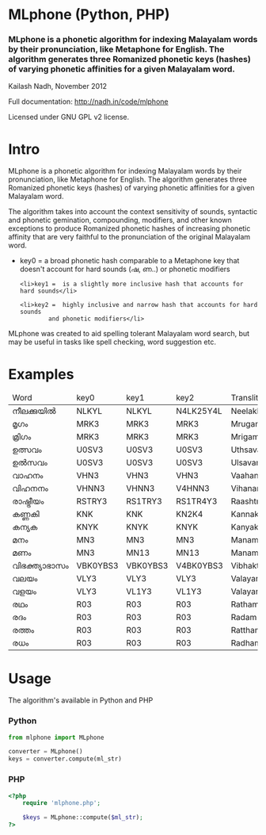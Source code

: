# MLphone (Python, PHP)
### MLphone is a phonetic algorithm for indexing Malayalam words by their pronunciation, like Metaphone for English. The algorithm generates three Romanized phonetic keys (hashes) of varying phonetic affinities for a given Malayalam word.
Kailash Nadh, November 2012

Full documentation: http://nadh.in/code/mlphone

Licensed under GNU GPL v2 license.

# Intro
MLphone is a phonetic algorithm for indexing Malayalam words by their pronunciation,
like Metaphone for English. The algorithm generates three Romanized phonetic keys (hashes) of varying
phonetic affinities for a given Malayalam word.

The	algorithm takes into account the context sensitivity of sounds, syntactic and
phonetic gemination, compounding, modifiers, and other known exceptions to produce
Romanized phonetic hashes of increasing phonetic affinity that are very faithful
to the pronunciation of the original Malayalam word.

<ul>
	<li>key0 =	a broad phonetic hash comparable to a Metaphone key that
			doesn't account for hard sounds (ഷ, ണ..) or phonetic modifiers</li>

	<li>key1 =	is a slightly more inclusive hash that accounts for hard sounds</li>

	<li>key2 =	highly inclusive and narrow hash that accounts for hard sounds
			and phonetic modifiers</li>
</ul>

MLphone was created to aid spelling tolerant Malayalam word search, but may 
be useful in tasks like spell checking, word suggestion etc.

# Examples
<table width="100%" cellspacing="0" class="list">
	<thead>
		<td>Word</td>
		<td>key0</td>
		<td>key1</td>
		<td>key2</td>
		<td class="en">Transliteration</td>
		<td class="meta">Metaphone</td>
	</thead>
	<tbody>
	<tr>
		<td>നീലക്കുയില്‍</td>
		<td>NLKYL</td>
		<td>NLKYL</td>
		<td>N4LK25Y4L</td>
		<td class="en">Neelakkuyil‍</td>
		<td class="meta">NLKYL</td>
	</tr>
	<tr>
		<td>മൃഗം</td>
		<td>MRK3</td>
		<td>MRK3</td>
		<td>MRK3</td>
		<td class="en">Mrugam</td>
		<td class="meta">MRKM</td>
	</tr>
	<tr>
		<td>മ്രിഗം</td>
		<td>MRK3</td>
		<td>MRK3</td>
		<td>MRK3</td>
		<td class="en">Mrigam</td>
		<td class="meta">MRKM</td>
	</tr>
	<tr>
		<td>ഉത്സവം</td>
		<td>U0SV3</td>
		<td>U0SV3</td>
		<td>U0SV3</td>
		<td class="en">Uthsavam</td>
		<td class="meta">U0SFM</td>
	</tr>
	<tr>
		<td>ഉല്‍സവം</td>
		<td>U0SV3</td>
		<td>U0SV3</td>
		<td>U0SV3</td>
		<td class="en">Ul‍savam</td>
		<td class="meta">ULSFM</td>
	</tr>
	<tr>
		<td>വാഹനം</td>
		<td>VHN3</td>
		<td>VHN3</td>
		<td>VHN3</td>
		<td class="en">Vaahanam</td>
		<td class="meta">FHNM</td>
	</tr>
	<tr>
		<td>വിഹനനം</td>
		<td>VHNN3</td>
		<td>VHNN3</td>
		<td>V4HNN3</td>
		<td class="en">Vihananam</td>
		<td class="meta">FHNNM</td>
	</tr>
	<tr>
		<td>രാഷ്ട്രീയം</td>
		<td>RSTRY3</td>
		<td>RS1TRY3</td>
		<td>RS1TR4Y3</td>
		<td class="en">Raashtreeyam</td>
		<td class="meta">RXTRYM</td>
	</tr>
	<tr>
		<td>കണ്ണകി</td>
		<td>KNK</td>
		<td>KNK</td>
		<td>KN2K4</td>
		<td class="en">Kannaki</td>
		<td class="meta">KNK</td>
	</tr>
	<tr>
		<td>കന്യക</td>
		<td>KNYK</td>
		<td>KNYK</td>
		<td>KNYK</td>
		<td class="en">Kanyaka</td>
		<td class="meta">KNYK</td>
	</tr>
	<tr>
		<td>മനം</td>
		<td>MN3</td>
		<td>MN3</td>
		<td>MN3</td>
		<td class="en">Manam</td>
		<td class="meta">MNM</td>
	</tr>
	<tr>
		<td>മണം</td>
		<td>MN3</td>
		<td>MN13</td>
		<td>MN13</td>
		<td class="en">Manam</td>
		<td class="meta">MNM</td>
	</tr>
	<tr>
		<td>വിഭക്ത്യാഭാസം</td>
		<td>VBK0YBS3</td>
		<td>VBK0YBS3</td>
		<td>V4BK0YBS3</td>
		<td class="en">Vibhakthyaabhaasam</td>
		<td class="meta">FBHK0YBHSM</td>
	</tr>
	<tr>
		<td>വലയം</td>
		<td>VLY3</td>
		<td>VLY3</td>
		<td>VLY3</td>
		<td class="en">Valayam</td>
		<td class="meta">FLYM</td>
	</tr>
	<tr>
		<td>വളയം</td>
		<td>VLY3</td>
		<td>VL1Y3</td>
		<td>VL1Y3</td>
		<td class="en">Valayam</td>
		<td class="meta">FLYM</td>
	</tr>
	<tr>
		<td>രഥം</td>
		<td>R03</td>
		<td>R03</td>
		<td>R03</td>
		<td class="en">Ratham</td>
		<td class="meta">R0M</td>
	</tr>
	<tr>
		<td>രദം</td>
		<td>R03</td>
		<td>R03</td>
		<td>R03</td>
		<td class="en">Radam</td>
		<td class="meta">RTM</td>
	</tr>
	<tr>
		<td>രത്തം</td>
		<td>R03</td>
		<td>R03</td>
		<td>R03</td>
		<td class="en">Rattham</td>
		<td class="meta">RTM</td>
	</tr>
	<tr>
		<td>രധം</td>
		<td>R03</td>
		<td>R03</td>
		<td>R03</td>
		<td class="en">Radham</td>
		<td class="meta">RTHM</td>
	</tr>
</tbody></table>

# Usage
The algorithm's available in Python and PHP


### Python
```python
from mlphone import MLphone

converter = MLphone()
keys = converter.compute(ml_str)
```

### PHP
```php
<?php
	require 'mlphone.php';

	$keys = MLphone::compute($ml_str);
?>
```
